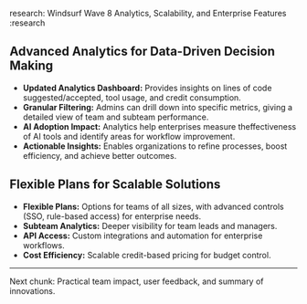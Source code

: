 research: Windsurf Wave 8 Analytics, Scalability, and Enterprise Features :research

## Advanced Analytics for Data-Driven Decision Making
- **Updated Analytics Dashboard:** Provides insights on lines of code suggested/accepted, tool usage, and credit consumption.
- **Granular Filtering:** Admins can drill down into specific metrics, giving a detailed view of team and subteam performance.
- **AI Adoption Impact:** Analytics help enterprises measure theffectiveness of AI tools and identify areas for workflow improvement.
- **Actionable Insights:** Enables organizations to refine processes, boost efficiency, and achieve better outcomes.

## Flexible Plans for Scalable Solutions
- **Flexible Plans:** Options for teams of all sizes, with advanced controls (SSO, rule-based access) for enterprise needs.
- **Subteam Analytics:** Deeper visibility for team leads and managers.
- **API Access:** Custom integrations and automation for enterprise workflows.
- **Cost Efficiency:** Scalable credit-based pricing for budget control.

---

Next chunk: Practical team impact, user feedback, and summary of innovations.
